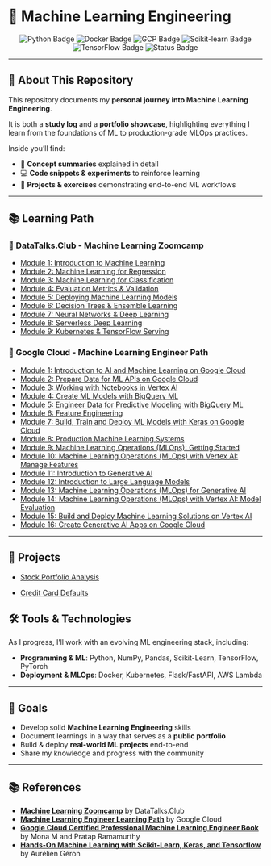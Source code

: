 # 🤖 Machine Learning Engineering

<p align="center">
  <img src="https://img.shields.io/badge/Python-3.11-blue?logo=python" alt="Python Badge"/>
  <img src="https://img.shields.io/badge/Docker-Enabled-blue?logo=docker" alt="Docker Badge"/>
  <img src="https://img.shields.io/badge/Google%20Cloud-ML%20Engineering-blue?logo=google-cloud" alt="GCP Badge"/>
  <img src="https://img.shields.io/badge/scikit--learn-ML%20Models-green?logo=scikitlearn" alt="Scikit-learn Badge"/>
  <img src="https://img.shields.io/badge/TensorFlow-Deep%20Learning-orange?logo=tensorflow" alt="TensorFlow Badge"/>
  <img src="https://img.shields.io/badge/Status-In%20Progress-success" alt="Status Badge"/>
</p>

---

## 📌 About This Repository
This repository documents my **personal journey into Machine Learning Engineering**.  

It is both a **study log** and a **portfolio showcase**, highlighting everything I learn from the foundations of ML to production-grade MLOps practices.  

Inside you’ll find:
- 📖 **Concept summaries** explained in detail  
- 💻 **Code snippets & experiments** to reinforce learning  
- 🚀 **Projects & exercises** demonstrating end-to-end ML workflows  

---

## 📚 Learning Path

### 🔹 DataTalks.Club - Machine Learning Zoomcamp
- [Module 1: Introduction to Machine Learning](./datatalks/module-1/README.md)
- [Module 2: Machine Learning for Regression](./datatalks/module-2/README.md)
- [Module 3: Machine Learning for Classification](./datatalks/module-3/)
- [Module 4: Evaluation Metrics & Validation](./datatalks/module-4/)
- [Module 5: Deploying Machine Learning Models](./datatalks/module-5/)
- [Module 6: Decision Trees & Ensemble Learning](./datatalks/module-6/)
- [Module 7: Neural Networks & Deep Learning](./datatalks/module-7/)
- [Module 8: Serverless Deep Learning](./datatalks/module-8/)
- [Module 9: Kubernetes & TensorFlow Serving](./datatalks/module-9/)


### 🔹 Google Cloud - Machine Learning Engineer Path
- [Module 1: Introduction to AI and Machine Learning on Google Cloud](./google-cloud/module-1/)
- [Module 2: Prepare Data for ML APIs on Google Cloud](./google-cloud)
- [Module 3: Working with Notebooks in Vertex AI](./google-cloud)
- [Module 4: Create ML Models with BigQuery ML](./google-cloud)
- [Module 5: Engineer Data for Predictive Modeling with BigQuery ML](./google-cloud)
- [Module 6: Feature Engineering](./google-cloud)
- [Module 7: Build, Train and Deploy ML Models with Keras on Google Cloud](./google-cloud)
- [Module 8: Production Machine Learning Systems](./google-cloud)
- [Module 9: Machine Learning Operations (MLOps): Getting Started](./google-cloud)
- [Module 10: Machine Learning Operations (MLOps) with Vertex AI: Manage Features](./google-cloud)
- [Module 11: Introduction to Generative AI](./google-cloud)
- [Module 12: Introduction to Large Language Models](./google-cloud)
- [Module 13: Machine Learning Operations (MLOps) for Generative AI](./google-cloud)
- [Module 14: Machine Learning Operations (MLOps) with Vertex AI: Model Evaluation](./google-cloud)
- [Module 15: Build and Deploy Machine Learning Solutions on Vertex AI](./google-cloud)
- [Module 16: Create Generative AI Apps on Google Cloud](./google-cloud)
---

## 🚀 Projects
- [Stock Portfolio Analysis](https://github.com/FerFilho23/Stock-Portfolio-Analysis.git)

- [Credit Card Defaults](https://github.com/FerFilho23/Credit-Card-Defaults.git)

## 🛠️ Tools & Technologies
As I progress, I’ll work with an evolving ML engineering stack, including:

- **Programming & ML**: Python, NumPy, Pandas, Scikit-Learn, TensorFlow, PyTorch  
- **Deployment & MLOps**: Docker, Kubernetes, Flask/FastAPI, AWS Lambda  

---

## 🎯 Goals
- Develop solid **Machine Learning Engineering** skills  
- Document learnings in a way that serves as a **public portfolio**  
- Build & deploy **real-world ML projects** end-to-end  
- Share my knowledge and progress with the community  

---

## 📚 References
- **[Machine Learning Zoomcamp](https://github.com/DataTalksClub/machine-learning-zoomcamp)** by DataTalks.Club  
- **[Machine Learning Engineer Learning Path](https://www.cloudskillsboost.google/paths/17)** by Google Cloud
- **[Google Cloud Certified Professional Machine Learning Engineer Book](https://www.amazon.com/Google-Certified-Professional-Machine-Learning/dp/1119944465)** by Mona M and Pratap Ramamurthy
- **[Hands-On Machine Learning with Scikit-Learn, Keras, and Tensorflow](https://www.amazon.com.br/Hands-Machine-Learning-Scikit-Learn-TensorFlow/dp/1492032646)** by Aurélien Géron